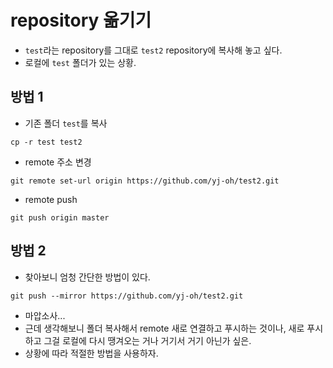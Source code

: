 # repository 옮기기
- `test`라는 repository를 그대로 `test2` repository에 복사해 놓고 싶다.
- 로컬에 `test` 폴더가 있는 상황.

## 방법 1
- 기존 폴더 `test`를 복사
```git
cp -r test test2
```
- remote 주소 변경
```git
git remote set-url origin https://github.com/yj-oh/test2.git
```
- remote push
```git
git push origin master
```

## 방법 2
- 찾아보니 엄청 간단한 방법이 있다.
```git
git push --mirror https://github.com/yj-oh/test2.git
```
- 마압소사...
- 근데 생각해보니 폴더 복사해서 remote 새로 연결하고 푸시하는 것이나,
  새로 푸시하고 그걸 로컬에 다시 땡겨오는 거나 거기서 거기 아닌가 싶은.
- 상황에 따라 적절한 방법을 사용하자.
